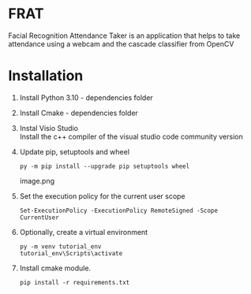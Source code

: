 # FRAT
Facial Recognition Attendance Taker is an application that helps to take attendance using a webcam and the cascade classifier from OpenCV


# Installation
1. Install Python 3.10 - dependencies folder
1. Install Cmake - dependencies folder 
1. Instal Visio Studio <br>
Install the c++ compiler of the visual studio code community version
1.  Update pip, setuptools and wheel <br>
    ```
    py -m pip install --upgrade pip setuptools wheel
    ```
    image.png

2. Set the execution policy for the current user scope <br>
    ```
    Set-ExecutionPolicy -ExecutionPolicy RemoteSigned -Scope CurrentUser
    ```

1. Optionally, create a virtual environment <br>
    ```
    py -m venv tutorial_env
    tutorial_env\Scripts\activate
    ```
1. Install cmake module. <br>
    ```
    pip install -r requirements.txt
    ```

